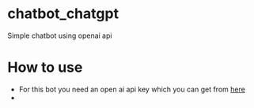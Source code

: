 # chatbot_chatgpt
Simple chatbot using openai api

# How to use
- For this bot you need an open ai api key which you can get from [here](https://platform.openai.com/account/api-keys)
- 
